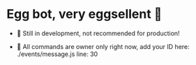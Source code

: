 # Egg bot, very eggsellent 🥚
- 🥚 Still in development, not recommended for production!

- 🥚 All commands are owner only right now, add your ID here: ./events/message.js line: 30
